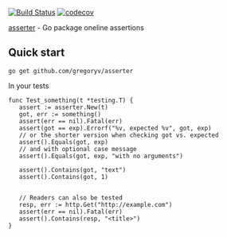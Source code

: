 [![Build Status](https://travis-ci.org/gregoryv/asserter.svg?branch=master)](https://travis-ci.org/gregoryv/asserter)
[![codecov](https://codecov.io/gh/gregoryv/asserter/branch/master/graph/badge.svg)](https://codecov.io/gh/gregoryv/asserter)

[asserter](https://godoc.org/github.com/gregoryv/asserter) - Go package oneline assertions

## Quick start

    go get github.com/gregoryv/asserter

In your tests

    func Test_something(t *testing.T) {
       assert := asserter.New(t)
       got, err := something()
       assert(err == nil).Fatal(err)
       assert(got == exp).Errorf("%v, expected %v", got, exp)
	   // or the shorter version when checking got vs. expected
	   assert().Equals(got, exp)
	   // and with optional case message
	   assert().Equals(got, exp, "with no arguments")
	   
       assert().Contains(got, "text")
	   assert().Contains(got, 1)

	
	   // Readers can also be tested
	   resp, err := http.Get("http://example.com")
	   assert(err == nil).Fatal(err)
	   assert().Contains(resp, "<title>")
    }
